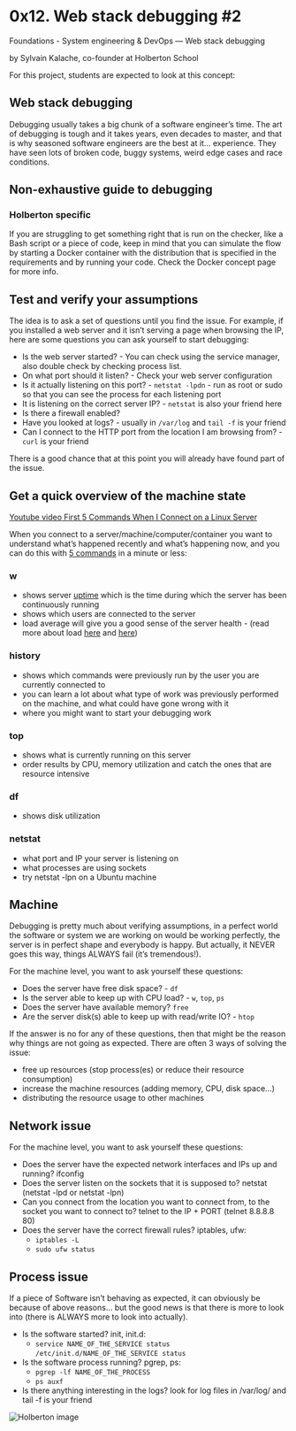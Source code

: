 # 0x12. Web stack debugging #2

Foundations - System engineering & DevOps ― Web stack debugging

by Sylvain Kalache, co-founder at Holberton School

For this project, students are expected to look at this concept:

## Web stack debugging

Debugging usually takes a big chunk of a software engineer’s time. The art of debugging is tough and it takes years, even decades to master, and that is why seasoned software engineers are the best at it… experience. They have seen lots of broken code, buggy systems, weird edge cases and race conditions.

## Non-exhaustive guide to debugging
### Holberton specific

If you are struggling to get something right that is run on the checker, like a Bash script or a piece of code, keep in mind that you can simulate the flow by starting a Docker container with the distribution that is specified in the requirements and by running your code. Check the Docker concept page for more info.

## Test and verify your assumptions

The idea is to ask a set of questions until you find the issue. For example, if you installed a web server and it isn’t serving a page when browsing the IP, here are some questions you can ask yourself to start debugging:

* Is the web server started? - You can check using the service manager, also double check by checking process list.
* On what port should it listen? - Check your web server configuration
* Is it actually listening on this port? - `netstat -lpdn` - run as root or sudo so that you can see the process for each listening port
* It is listening on the correct server IP? - `netstat` is also your friend here
* Is there a firewall enabled?
* Have you looked at logs? - usually in `/var/log` and `tail -f` is your friend
* Can I connect to the HTTP port from the location I am browsing from? - `curl` is your friend

There is a good chance that at this point you will already have found part of the issue.

## Get a quick overview of the machine state

[Youtube video First 5 Commands When I Connect on a Linux Server](https://www.youtube.com/watch?v=1_gqlbADaAw&feature=youtu.be)

When you connect to a server/machine/computer/container you want to understand what’s happened recently and what’s happening now, and you can do this with [5 commands](https://www.linux.com/training-tutorials/first-5-commands-when-i-connect-linux-server/) in a minute or less:

### w

* shows server [uptime](https://whatis.techtarget.com/definition/uptime-and-downtime) which is the time during which the server has been continuously running
* shows which users are connected to the server
* load average will give you a good sense of the server health - (read more about load [here](https://scoutapm.com/blog/understanding-load-averages) and [here](http://www.brendangregg.com/blog/2017-08-08/linux-load-averages.html))

### history

* shows which commands were previously run by the user you are currently connected to
* you can learn a lot about what type of work was previously performed on the machine, and what could have gone wrong with it
* where you might want to start your debugging work

### top

* shows what is currently running on this server
* order results by CPU, memory utilization and catch the ones that are resource intensive

### df

* shows disk utilization

### netstat

* what port and IP your server is listening on
* what processes are using sockets
* try netstat -lpn on a Ubuntu machine

## Machine

Debugging is pretty much about verifying assumptions, in a perfect world the software or system we are working on would be working perfectly, the server is in perfect shape and everybody is happy. But actually, it NEVER goes this way, things ALWAYS fail (it’s tremendous!).

For the machine level, you want to ask yourself these questions:

* Does the server have free disk space? - `df`
* Is the server able to keep up with CPU load? - `w`, `top`, `ps`
* Does the server have available memory? `free`
* Are the server disk(s) able to keep up with read/write IO? - `htop`

If the answer is no for any of these questions, then that might be the reason why things are not going as expected. There are often 3 ways of solving the issue:

* free up resources (stop process(es) or reduce their resource consumption)
* increase the machine resources (adding memory, CPU, disk space…)
* distributing the resource usage to other machines

## Network issue

For the machine level, you want to ask yourself these questions:

* Does the server have the expected network interfaces and IPs up and running? ifconfig
* Does the server listen on the sockets that it is supposed to? netstat (netstat -lpd or netstat -lpn)
* Can you connect from the location you want to connect from, to the socket you want to connect to? telnet to the IP + PORT (telnet 8.8.8.8 80)
* Does the server have the correct firewall rules? iptables, ufw:
    * `iptables -L`
    * `sudo ufw status`

## Process issue

If a piece of Software isn’t behaving as expected, it can obviously be because of above reasons… but the good news is that there is more to look into (there is ALWAYS more to look into actually).

* Is the software started? init, init.d:
    * `service NAME_OF_THE_SERVICE status`
    `/etc/init.d/NAME_OF_THE_SERVICE status`
* Is the software process running? pgrep, ps:
    * `pgrep -lf NAME_OF_THE_PROCESS`
    * `ps auxf`
* Is there anything interesting in the logs? look for log files in /var/log/ and tail -f is your friend


![Holberton image](https://s3.amazonaws.com/intranet-projects-files/holbertonschool-sysadmin_devops/287/99littlebugsinthecode-holberton.jpg)

